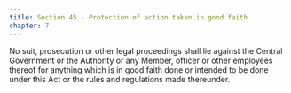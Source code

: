 ```yaml
---
title: Section 45 - Protection of action taken in good faith
chapter: 7
---
```


No suit, prosecution or other legal proceedings shall lie against the Central Government or the Authority or any Member, officer or other employees thereof for anything which is in good faith done or intended to be done under this Act or the rules and regulations made thereunder.


